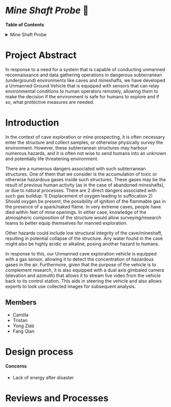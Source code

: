 # _Mine Shaft Probe_  :mount_fuji:

**Table of Contents**

<details>
<summary>Mine Shaft Probe</summary>
<ul>
<li>

  [Project Abstract](https://github.com/Tristan-Technologies/EASem2Help/blob/master/Tracked-Solar-Plant.md#project-abstract)  :page_with_curl:

 </li>
<ul>
<li>

 [Introduction](https://github.com/Tristan-Technologies/EASem2Help/blob/master/Tracked-Solar-Plant.md#introduction)
 </li>
<li>

  [Members](https://github.com/Tristan-Technologies/EASem2Help/blob/master/Tracked-Solar-Plant.md#members)

</li>
</ul>
<li>

  [Design process](https://github.com/Tristan-Technologies/EASem2Help/blob/master/Tracked-Solar-Plant.md#design-process)  :bulb:</li>
<ul>  
  <li>Concerned</il>
  <li>Design</il>
  <li>implement</il>

</ul>
<li>

  [Working with the ESP 32](https://github.com/Tristan-Technologies/EASem2Help/blob/master/Interface.md)  :bookmark_tabs:

  </li>
  <ul>
  <li><a href="https://github.com/Tristan-Technologies/EASem2Help/blob/master/ESP_32/ESP32_main.md">ESP32 Setup and Usage</a></li>
  <li>Pin Configuration</li>
  <li>Color Code</li>
  <li>Schematic Drawing </li>
  </ul>
<br>
<li>
  Working With Micropython </li>
  <ul>
    <li><a href="https://github.com/Tristan-Technologies/EASem2Help/blob/master/Python_Code_and_Reviews/Main_Python.md#python-programming">Micropython Programming</a></li>
    <li><a href="https://github.com/Tristan-Technologies/EASem2Help/blob/master/ESP_32/software_dev.md">Software Development for the UGV</a></li>
      <li><a href="https://github.com/Tristan-Technologies/EASem2Help/blob/master/ESP_32/software_download.md">UGV Software Download</a></li>
  </ul>

<br>
<li>
  Analysis of System </li>

<br>
    <li>Mechanical Components of our Vehicle</li>
      <ul>
        <li>Range and Endurance</li>
        <li>Motor Requirements</li>
        <li>Fusion360 Model</li>
        <li>Camera Gimbal</li>
      </ul>


</details>

# **Project Abstract**


In response to a need for a system that is capable of conducting unmanned reconnaissance and data gathering operations in dangerous subterranean (underground) environments like caves and mineshafts, we have developed a Unmanned Ground Vehicle that is equipped with sensors that can relay environmental conditions to human operators remotely, allowing them to make the decision if the environment is safe for humans to explore and if so, what protective measures are needed.


# **Introduction**

In the context of cave exploration or mine prospecting, it is often necessary enter the structure and collect samples, or otherwise physically survey the environment. However, these subterranean structures may harbour numerous hazards, and it is often not wise to send humans into an unknown and potentially life threatening environment.


There are a numerous dangers associated with such subterranean structures. One of them that we consider is the accumulation of toxic or otherwise hazardous gases inside such structures. These gases may be the result of previous human activity (as in the case of abandoned mineshafts), or due to natural processes. There are 2 direct dangers associated with such gas buildup: 1) Displacement of oxygen leading to suffocation 2) Should oxygen be present, the possibility of ignition of the flammable gas in the presence of a spark/naked flame. In very extreme cases, people have died within feet of mine openings. In either case, knowledge of the atmospheric composition of the structure would allow surveying/research teams to better equip themselves for manned exploration.

Other hazards could include low structural integrity of the cave/mineshaft, resulting in potential collapse of the structure. Any water found in the cave might also be highly acidic or alkaline, posing another hazard to humans.

In response to this, our Unmanned cave exploration vehicle is equipped with a gas sensor, allowing it to detect the concentration of hazardous gases in the air. Furthermore, given that the purpose of the vehicle is to complement research, it is also equipped with a dual axis gimbaled camera (elevation and azimuth) that allows it to stream live video from the vehicle back to its control station. This aids in steering the vehicle and also allows experts to look use collected images for subsequent analysis.


## **Members**
* Camilla
* Tristan
* Yong Ziab
* Fang Qian



# **Design process**
#### Concerns
*  Lack of energy after disaster


# **Reviews and Processes**
